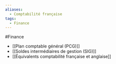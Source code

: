 ```yaml
---
aliases:
  - Comptabilité française
tags:
  - Finance
---
```

#Finance

- [[Plan comptable général (PCG)]]
- [[Soldes intermédiaires de gestion (SIG)]]
- [[Équivalents comptabilité française et anglaise]]